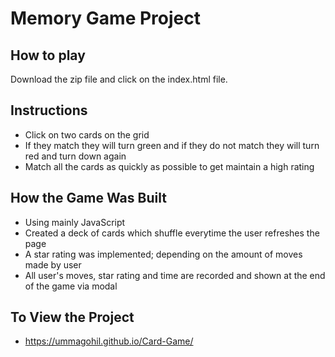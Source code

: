 # Memory Game Project

## How to play
Download the zip file and click on the index.html file. 

## Instructions
* Click on two cards on the grid
* If they match they will turn green and if they do not match they will turn red and turn down again 
* Match all the cards as quickly as possible to get maintain a high rating 

## How the Game Was Built
* Using mainly JavaScript 
* Created a deck of cards which shuffle everytime the user refreshes the page
* A star rating was implemented; depending on the amount of moves made by user
* All user's moves, star rating and time are recorded and shown at the end of the game via modal

## To View the Project
* https://ummagohil.github.io/Card-Game/
